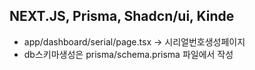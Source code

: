 ## NEXT.JS, Prisma, Shadcn/ui, Kinde
- app/dashboard/serial/page.tsx -> 시리얼번호생성페이지
- db스키마생성은 prisma/schema.prisma 파일에서 작성
